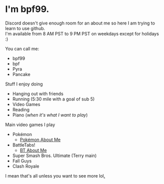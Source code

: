 # I'm bpf99. 

Discord doesn't give enough room for an about me so here I am trying to learn to use github.  
I'm available from 8 AM PST to 9 PM PST on weekdays except for holidays :)

You can call me:
- bpf99
- bpf
- Pyra
- Pancake

Stuff I enjoy doing
- Hanging out with friends
- Running (5:30 mile with a goal of sub 5)
- Video Games
- Reading
- Piano (_when it's what I want to play_)

Main video games I play
- Pokémon
  - [Pokémon About Me](https://bpf99.github.io/Pokemon) 
- BattleTabs!
  - [BT About Me](https://bpf99.github.io/Battletabs)
- Super Smash Bros. Ultimate (Terry main)
- Fall Guys
- Clash Royale 

I mean that's all unless you want to see more lol<a href="https://bpf99.github.io/r" style="color: black;">.</a>

